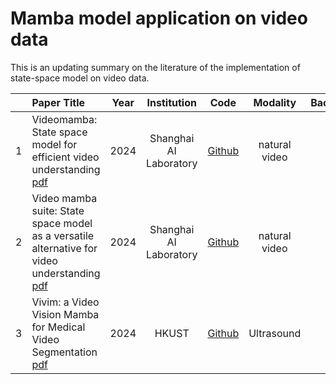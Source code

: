 # Mamba model application on video data
This is an updating summary on the literature of the implementation of state-space model on video data.


| | Paper Title | Year | Institution | Code | Modality | Backbone |
| :--: | :--------- | :-----: | :-----: | :-----: | :-----: | :-----: |
| 1 | Videomamba: State space model for efficient video understanding [pdf](https://arxiv.org/pdf/2403.06977) | 2024 | Shanghai AI Laboratory | [Github](https://github.com/OpenGVLab/VideoMamba) | natural video | - |
| 2 | Video mamba suite: State space model as a versatile alternative for video understanding [pdf](https://arxiv.org/pdf/2403.09626?) | 2024 | Shanghai AI Laboratory | [Github](https://github.com/OpenGVLab/video-mamba-suite) | natural video | - |
| 3 | Vivim: a Video Vision Mamba for Medical Video Segmentation [pdf](https://arxiv.org/pdf/2401.14168) | 2024 | HKUST | [Github](https://github.com/scottyjyang/Vivim) | Ultrasound | - |
